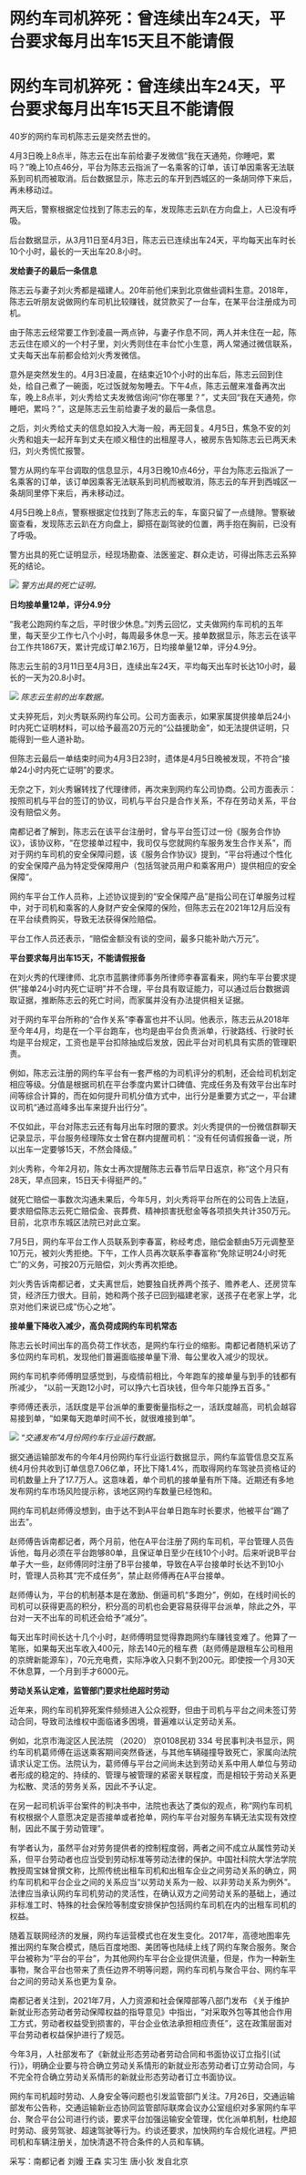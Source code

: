 # 网约车司机猝死：曾连续出车24天，平台要求每月出车15天且不能请假

# 网约车司机猝死：曾连续出车24天，平台要求每月出车15天且不能请假

40岁的网约车司机陈志云是突然去世的。

4月3日晚上8点半，陈志云在出车前给妻子发微信“我在天通苑，你睡吧，累吗？”晚上10点46分，平台为陈志云指派了一名乘客的订单，该订单因乘客无法联系到司机而被取消。后台数据显示，陈志云的车开到西城区的一条胡同停下来后，再未移动过。

两天后，警察根据定位找到了陈志云的车，发现陈志云趴在方向盘上，人已没有呼吸。

后台数据显示，从3月11日至4月3日，陈志云已连续出车24天，平均每天出车时长10个小时，最长的一天出车20.8小时。

**发给妻子的最后一条信息**

陈志云与妻子刘火秀都是福建人。20年前他们来到北京做些调料生意。2018年，陈志云听朋友说做网约车司机比较赚钱，就贷款买了一台车，在某平台注册成为司机。

由于陈志云经常要工作到凌晨一两点钟，与妻子作息不同，两人并未住在一起，陈志云住在顺义的一个村子里，刘火秀则住在丰台忙小生意，两人常通过微信联系，丈夫每天出车前都会给刘火秀发微信。

意外是突然发生的。4月3日凌晨，在结束近10个小时的出车后，陈志云回到住处，给自己煮了一碗面，吃过饭就匆匆睡去。下午4点，陈志云醒来准备再次出车，晚上8点半，刘火秀给丈夫发微信询问“你在哪里？”，丈夫回“我在天通苑，你睡吧，累吗？”，这是陈志云生前给妻子发的最后一条信息。

之后，刘火秀给丈夫的信息如投入大海一般，再无回复。4月5日，焦急不安的刘火秀和姐夫一起开车到丈夫在顺义租住的出租屋寻人，被房东告知陈志云已两天未归，刘火秀慌忙报警。

警方从网约车平台调取的信息显示，4月3日晚10点46分，平台为陈志云指派了一名乘客的订单，该订单因乘客无法联系到司机而被取消，陈志云的车开到西城区一条胡同里停下来后，再未移动过。

4月5日晚上8点，警察根据定位找到了陈志云的车，车窗只留了一点缝隙。警察破窗查看，发现陈志云趴在方向盘上，脚搭在副驾驶的位置，两手抱在胸前，已没有了呼吸。

警方出具的死亡证明显示，经现场勘查、法医鉴定、群众走访，可得出陈志云系猝死的结论。

![](https://inews.gtimg.com/om_bt/O6UyGrHVGeukg36Soq940Igsj6MJQEVY5mPd7jN7fguf8AA/1000)
_警方出具的死亡证明。_

**日均接单量12单，评分4.9分**

“我老公跑网约车之后，平时很少休息。”刘秀云回忆，丈夫做网约车司机的五年里，每天至少工作七八个小时，每周最多休息一天。接单数据显示，陈志云在该平台工作共1867天，累计完成订单2.16万，日均接单量12单，评分4.9分。

陈志云生前的3月11日至4月3日，连续出车24天，平均每天出车时长达10小时，最长的一天为20.8小时。

![](https://inews.gtimg.com/om_bt/OHfKLm1cRpD1vwItp9Ru_Jp_NvG2UDME4N3qkVv_NCsDYAA/1000)
_陈志云生前的出车数据。_

丈夫猝死后，刘火秀联系网约车公司。公司方面表示，如果家属提供接单后24小时内死亡证明材料，可以给予最高20万元的“公益援助金”，如无法提供证明，只能得到一些人道补助。

但陈志云最后一单结束时间为4月3日23时，遗体是4月5日晚被发现，不符合“接单24小时内死亡证明”的要求。

无奈之下，刘火秀辗转找了代理律师，再次来到网约车公司协商。公司方面表示：按照司机与平台的签订的协议，司机与平台只是合作关系，不存在劳动关系，平台没有赔偿义务。

南都记者了解到，陈志云在该平台注册时，曾与平台签订过一份《服务合作协议》，该协议称，“在您接单过程中，我司仅与您就网约车服务发生合作关系”，而对于网约车司机的安全保障问题，该《服务合作协议》提到，“平台将通过个性化的安全保障产品为特定受保障用户（包括驾驶员用户和乘客用户）提供相应的安全保障”。

网约车平台工作人员称，上述协议提到的“安全保障产品”是指公司在订单服务过程中，对于司机和乘客的人身财产安全保障的保险，但陈志云在2021年12月后没有在平台续费购买，导致无法获得保险赔偿。

平台工作人员还表示，“赔偿金额没有谈的空间，最多只能补助六万元”。

**平台要求每月出车15天，不能请假报备**

在刘火秀的代理律师、北京市蓝鹏律师事务所律师李春富看来，网约车平台要求提供“接单24小时内死亡证明”并不合理，平台具有取证能力，可以通过后台数据调取证据，推断陈志云的死亡时间，而家属并没有办法提供相关证据。

对于网约车平台所称的“合作关系”李春富也并不认同。他表示，陈志云从2018年至今年4月，均是在一个平台跑车，也均是由平台负责派单，行驶路线、行驶时长均是平台规定，工资也是平台扣除抽成后发放，因此平台对司机具有实质的管理职责。

例如，陈志云注册的网约车平台有一套严格的为司机评分的机制，还会给司机划定相应等级。分值是根据司机在平台季度内累计口碑值、完成任务及有效平台出车时间等综合计算的，而在如何提升司机分值方式中，出行分是重要方式之一，平台建议司机“通过高峰多出车来提升出行分”。

不仅如此，平台对陈志云还有每月出车时限的要求。刘火秀提供的一份微信群聊天记录显示，平台服务经理陈女士曾在群内提醒司机：“没有任何请假报备一说，所以出车一定要够15天，不然会降级。”

刘火秀称，今年2月初，陈女士再次提醒陈志云春节后早日返京，称“这个月只有28天，早点回来，15日天卡得挺严的。”

就死亡赔偿一事数次沟通未果后，今年5月，刘火秀将平台所在的公司告上法庭，要求赔偿陈志云死亡赔偿金、丧葬费、精神损害抚慰金等各项损失共计350万元。目前，北京市东城区法院已对此立案。

7月5日，网约车平台工作人员联系到李春富，称经考虑，赔偿金额由5万元调整至10万元，被刘火秀拒绝。下午，工作人员再次联系李春富称“免除证明24小时死亡”的义务，可按20万元赔偿，刘火秀再次拒绝。

刘火秀告诉南都记者，丈夫离世后，她要独自抚养两个孩子、赡养老人、还房贷车贷，经济压力很大。目前，她和两个孩子已回到福建老家，送孩子在老家上学，北京对他们来说已成“伤心之地”。

**接单量下降收入减少，高负荷成网约车司机常态**

陈志云长时间出车的高负荷工作状态，是网约车行业的缩影。南都记者随机采访了多位网约车司机，发现他们普遍面临接单量下滑、每公里收入减少的现状。

网约车司机李师傅明显感觉到，与疫情前相比，今年跑车的接单量与到手的钱都有所减少， “以前一天跑12小时，可以挣六七百块钱，但今年只能挣五百多。”

李师傅还表示，活跃度是平台派单的重要衡量指标之一，活跃度越高，司机会越容易接到单，“如果每天跑单时间不长，就很难接到单”。

![](https://inews.gtimg.com/om_bt/O-BGYhMMIU0Myk6jxpX18vIIWxBslgZmsp6C6UhAOS9ZQAA/1000)
_“交通发布”4月份网约车行业运行数据。_

据交通运输部发布的今年4月份网约车行业运行数据显示，网约车监管信息交互系统4月份共收到订单信息7.06亿单，环比下降1.4%，而取得网约车驾驶员资格证的司机数量上升了17.7万人。这意味着，单个司机的接单量有所下降。近期还有多地发布网约车市场风险提示称，该地区网约车数量已经饱和。

网约车司机赵师傅没想到，由于达不到A平台单日跑车时长要求，他被平台“踢了出去”。

赵师傅告诉南都记者，两个月前，他在A平台注册了网约车司机，平台管理人员告诉他，每月必须在平台跑够80单，且保证单日至少在线10个小时。后来听说B平台单子大一些，赵师傅同时注册了B平台接单，导致在A平台接单时长达不到10小时，管理人员称其“完不成任务”，禁止赵师傅再在A平台接单。

赵师傅认为，平台的机制基本是在激励、倒逼司机“多跑分”，例如，在线时间长的司机可以获得更高的积分，积分高的司机也会更容易获得平台派单，除此之外，平台对一天不出车的司机还会给予“减分”。

每天出车时间长达十几个小时，赵师傅明显觉得靠跑网约车赚钱变难了。他算了一笔账，如果每天出车收入400元，除去140元的租车费（赵师傅是跟租车公司租用的京牌新能源车），70元充电费，实际净收入只剩不到200元。即使按一个月30天不休息算，一个月到手才6000元。

**劳动关系认定难，监管部门要求杜绝超时劳动**

近年来，网约车司机猝死案件频频进入公众视野，但由于司机与平台之间未签订劳动合同，导致司法维权中面临诸多困境，普遍难以认定劳动关系。

例如，北京市海淀区人民法院 （2020） 京0108民初 334
号民事判决书显示，网约车司机葛师傅在运送乘客期间突然昏迷，与其他车辆碰撞导致死亡，家属向法院请求认定工伤。法院认为，葛师傅与平台之间尚未达到劳动关系中用人单位与劳动者形成的稳定的、持续的、管理与被管理的紧密关联程度，而是相较于劳动关系更为松散、灵活的劳务关系，因此不予认定。

在另一起司机诉平台案件的判决书中，法院也表达了类似的观点，称“网约车司机有权根据个人意愿决定是否接单或者抢单，网约车平台对服务车辆无法实现有效控制，因此不属于劳动管理”。

有学者认为，虽然平台对劳务提供者的控制程度弱，两者之间不成立从属性劳动关系，但平台劳动者也应当受到劳动标准等劳动法律的保护。中国社科院大学法学院教授周宝妹曾撰文称，比照传统出租车司机和出租车企业之间劳动关系的确立，网约车司机和平台企业之间的关系应当“以劳动关系为一般、以非劳动关系为例外”。法律应当承认网约车司机劳动的灵活性，在确认双方之间劳动关系的基础上，通过非标准工时、特殊的社会保险等制度安排保护包括网约车司机在内的出租车司机的权益。

随着互联网经济的发展，网约车运营模式也在发生变化。2017年，高德地图率先推出网约车聚合模式，随后百度地图、美团等也陆续上线了网约车聚合服务。聚合平台被称为“平台的平台”，为其他网约车平台企业提供流量，但是，作为一种新生事物，聚合平台也带来了责任边界不明等问题，网约车司机与聚合平台、网约车平台之间的劳动关系也更为复杂。

南都记者关注到，2021年7月，人力资源和社会保障部等八部门发布
《关于维护新就业形态劳动者劳动保障权益的指导意见》中指出，“对采取外包等其他合作用工方式，劳动者权益受到损害的，平台企业依法承担相应责任”，这在政策层面对平台劳动者权益保护进行了规范。

今年3月，人社部发布了《新就业形态劳动者劳动合同和书面协议订立指引(试行)》，明确企业要与符合确立劳动关系情形的新就业形态劳动者订立劳动合同，与不完全符合确立劳动关系情形的新就业形态劳动者订立书面协议。

网约车司机超时劳动、人身安全等问题也引发监管部门关注。7月26日，交通运输部发布公告称，交通运输新业态协同监管部际联席会议办公室组织对多家网约车平台、聚合平台公司进行约谈，要求平台加强运输安全管理，优化派单机制，杜绝超时劳动、疲劳驾驶、超速驾驶等行为。约谈还要求，加快网约车合规化进程。严把司机和车辆注册关，加快清退不符合条件的人员和车辆。

采写：南都记者 刘嫚 王森 实习生 唐小狄 发自北京

